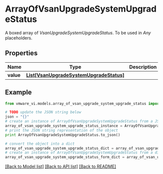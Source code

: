 # ArrayOfVsanUpgradeSystemUpgradeStatus

A boxed array of *VsanUpgradeSystemUpgradeStatus*. To be used in *Any* placeholders. 

## Properties
Name | Type | Description | Notes
------------ | ------------- | ------------- | -------------
**value** | [**List[VsanUpgradeSystemUpgradeStatus]**](VsanUpgradeSystemUpgradeStatus.md) |  | 

## Example

```python
from vmware_vi.models.array_of_vsan_upgrade_system_upgrade_status import ArrayOfVsanUpgradeSystemUpgradeStatus

# TODO update the JSON string below
json = "{}"
# create an instance of ArrayOfVsanUpgradeSystemUpgradeStatus from a JSON string
array_of_vsan_upgrade_system_upgrade_status_instance = ArrayOfVsanUpgradeSystemUpgradeStatus.from_json(json)
# print the JSON string representation of the object
print ArrayOfVsanUpgradeSystemUpgradeStatus.to_json()

# convert the object into a dict
array_of_vsan_upgrade_system_upgrade_status_dict = array_of_vsan_upgrade_system_upgrade_status_instance.to_dict()
# create an instance of ArrayOfVsanUpgradeSystemUpgradeStatus from a dict
array_of_vsan_upgrade_system_upgrade_status_form_dict = array_of_vsan_upgrade_system_upgrade_status.from_dict(array_of_vsan_upgrade_system_upgrade_status_dict)
```
[[Back to Model list]](../README.md#documentation-for-models) [[Back to API list]](../README.md#documentation-for-api-endpoints) [[Back to README]](../README.md)


